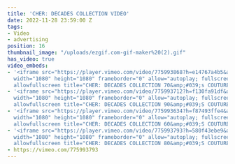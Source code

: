 ```yaml
---
title: 'CHER: DECADES COLLECTION VIDEO'
date: 2022-11-28 23:59:00 Z
tags:
- Video
- advertising
position: 16
thumbnail_image: "/uploads/ezgif.com-gif-maker%20(2).gif"
has_video: true
video_embeds:
- '<iframe src="https://player.vimeo.com/video/775993868?h=e14767a4b5&amp;badge=0&amp;autopause=0&amp;player_id=0&amp;app_id=58479"
  width="1080" height="1080" frameborder="0" allow="autoplay; fullscreen; picture-in-picture"
  allowfullscreen title="CHER: DECADES COLLECTION 70&amp;#039;s COUTURE"></iframe>'
- '<iframe src="https://player.vimeo.com/video/775993712?h=f130fa91df&amp;badge=0&amp;autopause=0&amp;player_id=0&amp;app_id=58479"
  width="1080" height="1080" frameborder="0" allow="autoplay; fullscreen; picture-in-picture"
  allowfullscreen title="CHER: DECADES COLLECTION 90&amp;#039;S COUTURE"></iframe>'
- '<iframe src="https://player.vimeo.com/video/775993634?h=f87493ffe4&amp;badge=0&amp;autopause=0&amp;player_id=0&amp;app_id=58479"
  width="1080" height="1080" frameborder="0" allow="autoplay; fullscreen; picture-in-picture"
  allowfullscreen title="CHER: DECADES COLLECTION 60&amp;#039;S COUTURE"></iframe>'
- '<iframe src="https://player.vimeo.com/video/775993793?h=580f43ebe9&amp;badge=0&amp;autopause=0&amp;player_id=0&amp;app_id=58479"
  width="1080" height="1080" frameborder="0" allow="autoplay; fullscreen; picture-in-picture"
  allowfullscreen title="CHER: DECADES COLLECTION 80&amp;#039;S COUTURE"></iframe>'
- https://vimeo.com/775993793
---
```


